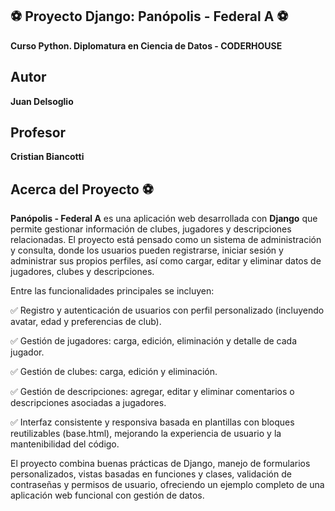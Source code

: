 ## ⚽ Proyecto Django: Panópolis - Federal A ⚽
**Curso Python. Diplomatura en Ciencia de Datos - CODERHOUSE**
## Autor
**Juan Delsoglio**  
## Profesor
**Cristian Biancotti**
## Acerca del Proyecto ⚽

**Panópolis - Federal A** es una aplicación web desarrollada con **Django** que permite gestionar información de clubes, jugadores y descripciones relacionadas. El proyecto está pensado como un sistema de administración y consulta, donde los usuarios pueden registrarse, iniciar sesión y administrar sus propios perfiles, así como cargar, editar y eliminar datos de jugadores, clubes y descripciones.

Entre las funcionalidades principales se incluyen:

✅ Registro y autenticación de usuarios con perfil personalizado (incluyendo avatar, edad y preferencias de club).

✅ Gestión de jugadores: carga, edición, eliminación y detalle de cada jugador.

✅ Gestión de clubes: carga, edición y eliminación.

✅ Gestión de descripciones: agregar, editar y eliminar comentarios o descripciones asociadas a jugadores.

✅ Interfaz consistente y responsiva basada en plantillas con bloques reutilizables (base.html), mejorando la experiencia de usuario y la mantenibilidad del código.

El proyecto combina buenas prácticas de Django, manejo de formularios personalizados, vistas basadas en funciones y clases, validación de contraseñas y permisos de usuario, ofreciendo un ejemplo completo de una aplicación web funcional con gestión de datos.